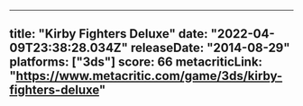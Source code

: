 
---
title: "Kirby Fighters Deluxe"
date: "2022-04-09T23:38:28.034Z"
releaseDate: "2014-08-29"
platforms: ["3ds"]
score: 66
metacriticLink: "https://www.metacritic.com/game/3ds/kirby-fighters-deluxe"
---
